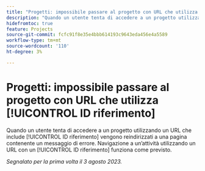 ```yaml
---
title: "Progetti: impossibile passare al progetto con URL che utilizza l’ID di riferimento"
description: "Quando un utente tenta di accedere a un progetto utilizzando un URL che include un numero ID di riferimento, viene reindirizzato a una pagina contenente un messaggio di errore. La navigazione a un’attività utilizzando un URL con un ID di riferimento funziona come previsto."
hidefromtoc: true
feature: Projects
source-git-commit: fcfc91f8e35e4bbb614193c9643eda456e4a5589
workflow-type: tm+mt
source-wordcount: '110'
ht-degree: 3%

---
```



# Progetti: impossibile passare al progetto con URL che utilizza [!UICONTROL ID riferimento]

Quando un utente tenta di accedere a un progetto utilizzando un URL che include [!UICONTROL ID riferimento] vengono reindirizzati a una pagina contenente un messaggio di errore. Navigazione a un’attività utilizzando un URL con un [!UICONTROL ID riferimento] funziona come previsto.

_Segnalato per la prima volta il 3 agosto 2023._

